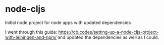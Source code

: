 # node-cljs
Initlal node project for node apps with updated dependencies

I went through this guide: https://cb.codes/setting-up-a-node-cljs-project-with-leiningen-and-npm/ and updated the dependencies as well as I could.
